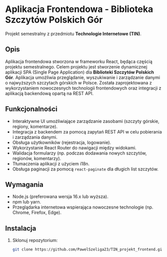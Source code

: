 # Aplikacja Frontendowa - Biblioteka Szczytów Polskich Gór

Projekt semestralny z przedmiotu **Technologie Internetowe (TIN)**.

## Opis
Aplikacja frontendowa stworzona w frameworku React, będąca częścią projektu semestralnego. Celem projektu jest stworzenie dynamicznej aplikacji SPA (Single Page Application) dla **Biblioteki Szczytów Polskich Gór**. Aplikacja umożliwia przeglądanie, wyszukiwanie i zarządzanie danymi o najwyższych szczytach górskich w Polsce. Została zaprojektowana z wykorzystaniem nowoczesnych technologii frontendowych oraz integracji z aplikacją backendową opartą na REST API.

## Funkcjonalności
  - Interaktywne UI umożliwiające zarządzanie zasobami (szczyty górskie, regiony, komentarze).
  - Integracja z backendem za pomocą zapytań REST API w celu pobierania i zarządzania danymi.
  - Obsługa użytkowników (rejestracja, logowanie).
  - Wykorzystanie React Router do nawigacji między widokami.
  - Walidacja formularzy (np. podczas dodawania nowych szczytów, regionów, komentarzy).
  - Tłumaczenia aplikacji z użyciem i18n.
  - Obsługa paginacji za pomocą `react-paginate` dla długich list szczytów.

## Wymagania
- Node.js (preferowana wersja 16.x lub wyższa).
- npm lub yarn.
- Przeglądarka internetowa wspierająca nowoczesne technologie (np. Chrome, Firefox, Edge).

## Instalacja
1. Sklonuj repozytorium:
   ```bash
   git clone https://github.com/PawelSzeliga23/TIN_projekt_frontend.git
